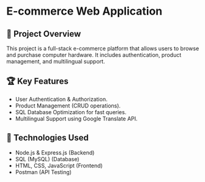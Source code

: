# E-commerce Web Application
## 📌 Project Overview
This project is a full-stack e-commerce platform that allows users to browse and purchase computer hardware. It includes authentication, product management, and multilingual support.

## 🏆 Key Features
- User Authentication & Authorization.
- Product Management (CRUD operations).
- SQL Database Optimization for fast queries.
- Multilingual Support using Google Translate API.

## 🔧 Technologies Used
- Node.js & Express.js (Backend)
- SQL (MySQL) (Database)
- HTML, CSS, JavaScript (Frontend)
- Postman (API Testing)
